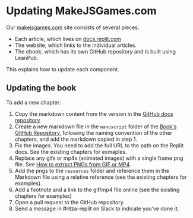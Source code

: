 # Updating MakeJSGames.com

Our [makejsgames.com](https://makejsgames.com) site consists of several pieces.

* Each article, which lives on [docs.replit.com](https://docs.replit.com)
* The website, which links to the individual articles.
* The ebook, which has its own GitHub repository and is built using LeanPub.

This explains how to update each component.

## Updating the book

To add a new chapter:

1. Copy the markdown content from the version in the [GitHub docs repository](https://github.com/replit/replit.github.io)
2. Create a new markdown file in the `manuscript` folder of the [Book's GitHub Repository](https://github.com/ritza-co/make-javascript-games-book), following the naming convention of the other chapters, and add the markdown copied in step 1.
3. Fix the images. You need to add the full URL to the path on the Replit docs. See the existing chapters for exmaples.
4. Replace any gifs or mp4s (animated images) with a single frame png file. See [How to extract PNGs from GIF or MP4](../../how-to/how-to-extract-pngs-from-gif-or-mp4).
5. Add the pngs to the `resources` folder and reference them in the Markdown file using a relative reference (see the existing chapters for examples).
6. Add a footnote and a link to the gif/mp4 file online (see the existing chapters for examples)
7. Open a pull request to the GitHub repository.
8. Send a message in #ritza-replit on Slack to indicate you've done it.

